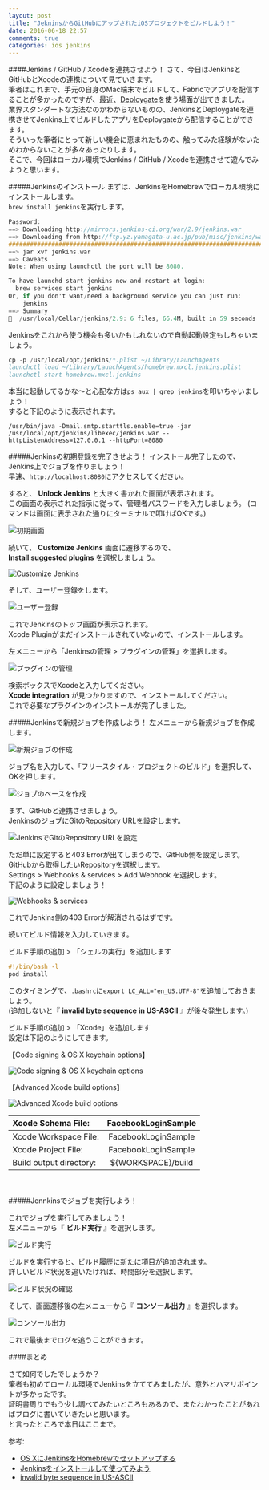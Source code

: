```yaml
---
layout: post
title: "JekninsからGitHubにアップされたiOSプロジェクトをビルドしよう！"
date: 2016-06-18 22:57
comments: true
categories: ios jenkins
---
```


####Jenkins / GitHub / Xcodeを連携させよう！
さて、今日はJenkinsとGitHubとXcodeの連携について見ていきます。  
筆者はこれまで、手元の自身のMac端末でビルドして、Fabricでアプリを配信することが多かったのですが、最近、[Deploygate](https://deploygate.com/?locale=ja)を使う場面が出てきました。  
業界スタンダートな方法なのかわからないものの、JenkinsとDeploygateを連携させてJenkins上でビルドしたアプリをDeploygateから配信することができます。  
そういった筆者にとって新しい機会に恵まれたものの、触ってみた経験がないためわからないことが多々あったりします。  
そこで、今回はローカル環境でJenkins / GitHub / Xcodeを連携させて遊んでみようと思います。  

<!-- more -->

#####Jenkinsのインストール
まずは、JenkinsをHomebrewでローカル環境にインストールします。  
`brew install jenkins`を実行します。  

```objective-c
Password:
==> Downloading http://mirrors.jenkins-ci.org/war/2.9/jenkins.war
==> Downloading from http://ftp.yz.yamagata-u.ac.jp/pub/misc/jenkins/war/2.9/jenkins.war
######################################################################## 100.0%
==> jar xvf jenkins.war
==> Caveats
Note: When using launchctl the port will be 8080.

To have launchd start jenkins now and restart at login:
  brew services start jenkins
Or, if you don't want/need a background service you can just run:
    jenkins
==> Summary
🍺  /usr/local/Cellar/jenkins/2.9: 6 files, 66.4M, built in 59 seconds
```

Jenkinsをこれから使う機会も多いかもしれないので自動起動設定もしちゃいましょう。  

```objective-c
cp -p /usr/local/opt/jenkins/*.plist ~/Library/LaunchAgents
launchctl load ~/Library/LaunchAgents/homebrew.mxcl.jenkins.plist
launchctl start homebrew.mxcl.jenkins
```

本当に起動してるかな〜と心配な方は`ps aux | grep jenkins`を叩いちゃいましょう！  
すると下記のように表示されます。  

```
/usr/bin/java -Dmail.smtp.starttls.enable=true -jar /usr/local/opt/jenkins/libexec/jenkins.war --httpListenAddress=127.0.0.1 --httpPort=8080
```

#####Jenkinsの初期登録を完了させよう！
インストール完了したので、Jenkins上でジョブを作りましょう！  
早速、`http://localhost:8080`にアクセスしてください。  

すると、 **Unlock Jenkins** と大きく書かれた画面が表示されます。  
この画面の表示された指示に従って、管理者パスワードを入力しましょう。
(コマンドは画面に表示された通りにターミナルで叩けばOKです。)  

![初期画面](/images/jenkins-1.png)  

続いて、 **Customize Jenkins** 画面に遷移するので、  
**Install suggested plugins** を選択しましょう。  

![Customize Jenkins](/images/jenkins-2.png)  

そして、ユーザー登録をします。  

![ユーザー登録](/images/jenkins-3.png)  

これでJenkinsのトップ画面が表示されます。  
Xcode Pluginがまだインストールされていないので、インストールします。  

左メニューから「Jenkinsの管理 > プラグインの管理」を選択します。  

![プラグインの管理](/images/jenkins-6.png)  

検索ボックスでXcodeと入力してください。  
**Xcode integration** が見つかりますので、インストールしてください。  
これで必要なプラグインのインストールが完了しました。  

#####Jenkinsで新規ジョブを作成しよう！
左メニューから新規ジョブを作成します。  

![新規ジョブの作成](/images/jenkins-4.png)  

ジョブ名を入力して、「フリースタイル・プロジェクトのビルド」を選択して、OKを押します。  

![ジョブのベースを作成](/images/jenkins-5.png)  

まず、GitHubと連携させましょう。  
JenkinsのジョブにGitのRepository URLを設定します。  

![JenkinsでGitのRepository URLを設定](/images/jenkins-7.png)  

ただ単に設定すると403 Errorが出てしまうので、GitHub側を設定します。  
GitHubから取得したいRepositoryを選択します。  
Settings > Webhooks & services > Add Webhook を選択します。  
下記のように設定しましょう！  

![Webhooks & services](/images/jenkins-8.png)  

これでJenkins側の403 Errorが解消されるはずです。  

続いてビルド情報を入力していきます。  

ビルド手順の追加 > 「シェルの実行」を追加します  

```objective-c
#!/bin/bash -l
pod install
```

このタイミングで、`.bashrc`に`export LC_ALL="en_US.UTF-8"`を追加しておきましょう。  
(追加しないと『 **invalid byte sequence in US-ASCII** 』が後々発生します。)  

ビルド手順の追加 > 「Xcode」を追加します  
設定は下記のようにしてきます。  

【Code signing & OS X keychain options】  

![Code signing & OS X keychain options](/images/jenkins-9.png)  

【Advanced Xcode build options】  

![Advanced Xcode build options](/images/jenkins-10.png)  

|Xcode Schema File: |FacebookLoginSample|
|:-|:-:|
|Xcode Workspace File: |FacebookLoginSample|
|Xcode Project File: |FacebookLoginSample|
|Build output directory: |${WORKSPACE}/build|
　

#####Jennkinsでジョブを実行しよう！

これでジョブを実行してみましょう！  
左メニューから『 **ビルド実行** 』を選択します。  

![ビルド実行](/images/jenkins-11.png)  

ビルドを実行すると、ビルド履歴に新たに項目が追加されます。  
詳しいビルド状況を追いたければ、時間部分を選択します。  

![ビルド状況の確認](/images/jenkins-12.png)  

そして、画面遷移後の左メニューから『 **コンソール出力** 』を選択します。  

![コンソール出力](/images/jenkins-13.png)  

これで最後までログを追うことができます。  

####まとめ

さて如何でしたでしょうか？  
筆者も初めてローカル環境でJenkinsを立ててみましたが、意外とハマリポイントが多かったです。  
証明書周りでもう少し調べてみたいところもあるので、またわかったことがあればブログに書いていきたいと思います。  
と言ったところで本日はここまで。  

参考:  

* [OS XにJenkinsをHomebrewでセットアップする](http://qiita.com/makoto_kw/items/cbe93d4ebbc35f3b43fd)  
* [Jenkinsをインストールして使ってみよう](http://www.buildinsider.net/enterprise/jenkins/001)  
* [invalid byte sequence in US-ASCII](https://github.com/CocoaPods/CocoaPods/issues/639#issuecomment-11483748)  


